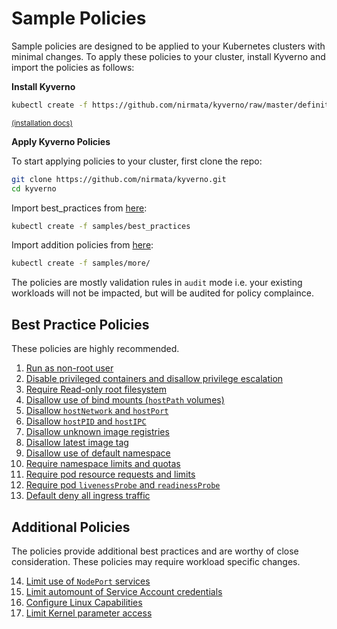 # Sample Policies

Sample policies are designed to be applied to your Kubernetes clusters with minimal changes. To apply these policies to your cluster, install Kyverno and import the policies as follows:

**Install Kyverno**

````sh
kubectl create -f https://github.com/nirmata/kyverno/raw/master/definitions/install.yaml
````
<small>[(installation docs)](../documentation/installation.md)</small>

**Apply Kyverno Policies**

To start applying policies to your cluster, first clone the repo:

````bash
git clone https://github.com/nirmata/kyverno.git
cd kyverno
````

Import best_practices from [here](best_pratices):

````bash
kubectl create -f samples/best_practices
````

Import addition policies from [here](more):

````bash
kubectl create -f samples/more/
````

The policies are mostly validation rules in `audit` mode i.e. your existing workloads will not be impacted, but will be audited for policy complaince.

## Best Practice Policies

These policies are highly recommended.

1. [Run as non-root user](RunAsNonRootUser.md)
2. [Disable privileged containers and disallow privilege escalation](DisablePrivilegedContainers.md)
3. [Require Read-only root filesystem](RequireReadOnlyFS.md)
4. [Disallow use of bind mounts (`hostPath` volumes)](DisallowHostFS.md)
5. [Disallow `hostNetwork` and `hostPort`](DisallowHostNetworkPort.md)
6. [Disallow `hostPID` and `hostIPC`](DisallowHostPIDIPC.md)
7. [Disallow unknown image registries](DisallowUnknownRegistries.md)
8. [Disallow latest image tag](DisallowLatestTag.md)
9. [Disallow use of default namespace](DisallowDefaultNamespace.md)
10. [Require namespace limits and quotas](RequireNSLimitsQuotas.md)
11. [Require pod resource requests and limits](RequirePodRequestsLimits.md)
12. [Require pod `livenessProbe` and `readinessProbe`](RequirePodProbes.md)
13. [Default deny all ingress traffic](DefaultDenyAllIngress.md)


## Additional Policies

The policies provide additional best practices and are worthy of close consideration. These policies may require workload specific changes. 

14. [Limit use of `NodePort` services](LimitNodePort.md)
15. [Limit automount of Service Account credentials](DisallowAutomountSACredentials.md)
16. [Configure Linux Capabilities](AssignLinuxCapabilities.md)
17. [Limit Kernel parameter access](ConfigureKernelParmeters.md)



